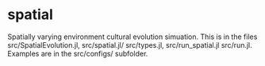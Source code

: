 # spatial
Spatially varying environment cultural evolution simuation.
This is in the files src/SpatialEvolution.jl, src/spatial.jl/ src/types.jl, src/run_spatial.jl src/run.jl.
Examples are in the src/configs/ subfolder.
